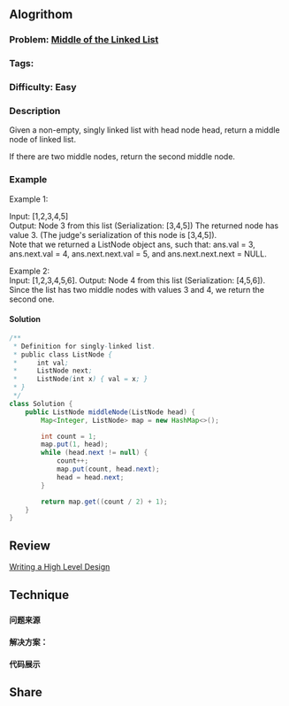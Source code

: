 


## Alogrithom
### Problem:  [Middle of the Linked List](https://leetcode.com/problems/middle-of-the-linked-list/description/)
### Tags: 
### Difficulty: Easy
### Description
Given a non-empty, singly linked list with head node head, return a middle node of linked list.

If there are two middle nodes, return the second middle node.

### Example

Example 1:

Input: [1,2,3,4,5]  
Output: Node 3 from this list (Serialization: [3,4,5])
The returned node has value 3.  (The judge's serialization of this node is [3,4,5]).  
Note that we returned a ListNode object ans, such that:
ans.val = 3, ans.next.val = 4, ans.next.next.val = 5, and ans.next.next.next = NULL.  

Example 2:  
Input: [1,2,3,4,5,6]. 
Output: Node 4 from this list (Serialization: [4,5,6]).  
Since the list has two middle nodes with values 3 and 4, we return the second one.

#### Solution
````java
/**
 * Definition for singly-linked list.
 * public class ListNode {
 *     int val;
 *     ListNode next;
 *     ListNode(int x) { val = x; }
 * }
 */
class Solution {
    public ListNode middleNode(ListNode head) {
        Map<Integer, ListNode> map = new HashMap<>();

        int count = 1;
        map.put(1, head);
        while (head.next != null) {
            count++;
            map.put(count, head.next);
            head = head.next;
        }

        return map.get((count / 2) + 1);
    }
}
````


## Review
[Writing a High Level Design](https://medium.com/@david.vancouvering/writing-a-high-level-design-26280ee88480)



## Technique

### 
#### 问题来源

#### 解决方案：

#### 代码展示


## Share

